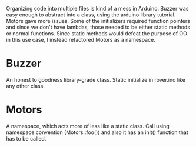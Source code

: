 
Organizing code into multiple files is kind of a mess in Arduino. Buzzer was easy enough to abstract
into a class, using the arduino library tutorial. Motors gave more issues. Some of the initializers
required function pointers and since we don't have lambdas, those needed to be either static methods
or normal functions. Since static methods would defeat the purpose of OO in this use case, I instead
refactored Motors as a namespace.

# Buzzer

An honest to goodness library-grade class. Static initialize in rover.ino like any other class.

# Motors

A namespace, which acts more of less like a static class. Call using namespace convention
(Motors::foo()) and also it has an init() function that has to be called.
